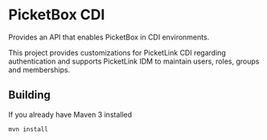 PicketBox CDI 
========================
Provides an API that enables PicketBox in CDI environments. 

This project provides customizations for PicketLink CDI regarding authentication and supports PicketLink IDM to maintain users, roles, groups and memberships. 

Building
-------------------
If you already have Maven 3 installed

	mvn install

